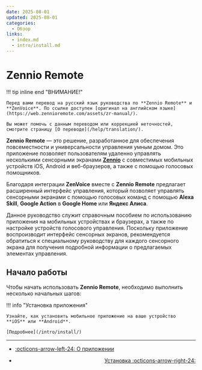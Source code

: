```yaml
---
date: 2025-08-01
updated: 2025-08-01
categories:
  - Обзор
links:
  - index.md
  - intro/install.md
---
```


# Zennio Remote

!!! tip inline end "ВНИМАНИЕ!"

    Перед вами перевод на русский язык руководства по **Zennio Remote** и **ZenVoice**. По ссылке доступен [оригинал на английском языке](https://web.zennioremote.com/assets/zr-manual/).
    
    Вы может помочь с данным переводом или коррекцией неточностей, смотрите страницу [О переводе](/help/translation/). 

**Zennio Remote** — это решение, разработанное для обеспечения повсеместности и универсальности управления умным домом. Это приложение позволяет пользователям удаленно управлять несколькими сенсорными экранами [**Zennio**](https://knx-trade.ru/3-zennio "Перейти в каталог оборудования Zennio") с совместимых мобильных устройств iOS, Android и веб-браузеров, а также с помощью голосовых помощников.

Благодаря интеграции **ZenVoice** вместе с **Zennio Remote** предлагает расширенный интерфейс управления, который позволяет управлять сенсорными экранами с помощью голосовых команд с помощью **Alexa Skill**, **Google Action** в **Google Home** или **Яндекс Алиса**.

Данное руководство служит справочным пособием по использованию приложения на мобильных устройствах и браузерах, а также по настройке устройств голосового управления. Поскольку приложение воспроизводит интерфейс сенсорных экранов, рекомендуется обратиться к специальному руководству для каждого сенсорного экрана для получения подробной информации о предлагаемых элементах управления.

## Начало работы

Чтобы начать использовать **Zennio Remote**, необходимо выполнить несколько начальных шагов:

!!! info "Установка приложения"

    Узнайте, как установить мобильное приложение на ваше устройство **iOS** или **Android**.
    
    [Подробнее](/intro/install/)

---

<div class="grid cards" markdown>

- <div class="card" style="text-align: left;">

    [:octicons-arrow-left-24: О приложении](/help/about/)

- <div class="card" style="text-align: right;">
    
    [Установка :octicons-arrow-right-24:](/intro/install/)

</div></div></div>